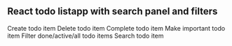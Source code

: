 

## React todo listapp with search panel and filters

Create todo item
Delete todo item
Complete todo item
Make important todo item
Filter done/active/all todo items
Search todo item